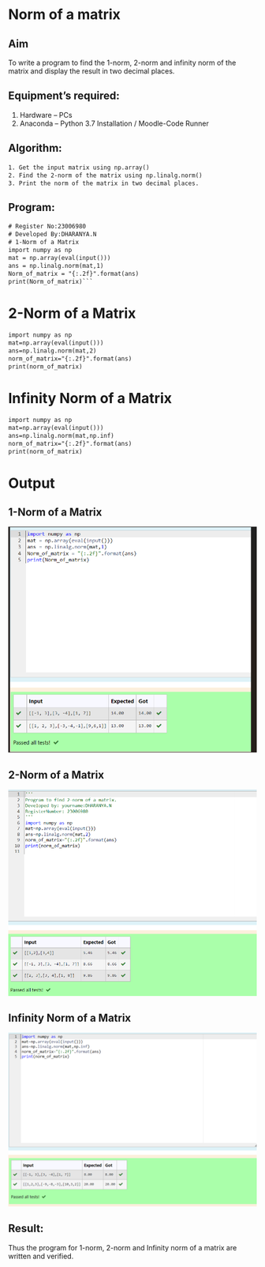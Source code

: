 # Norm of a matrix
## Aim
To write a program to find the 1-norm, 2-norm and infinity norm of the matrix and display
 the result in two decimal places.
## Equipment’s required:
1.	Hardware – PCs
2.	Anaconda – Python 3.7 Installation / Moodle-Code Runner
## Algorithm:
	1. Get the input matrix using np.array()   
    2. Find the 2-norm of the matrix using np.linalg.norm()
	3. Print the norm of the matrix in two decimal places.
## Program:
```
# Register No:23006980
# Developed By:DHARANYA.N
# 1-Norm of a Matrix
import numpy as np
mat = np.array(eval(input()))
ans = np.linalg.norm(mat,1)
Norm_of_matrix = "{:.2f}".format(ans)
print(Norm_of_matrix)```

```

# 2-Norm of a Matrix
```
import numpy as np
mat=np.array(eval(input()))
ans=np.linalg.norm(mat,2)
norm_of_matrix="{:.2f}".format(ans)
print(norm_of_matrix)

```

# Infinity Norm of a Matrix
```
import numpy as np
mat=np.array(eval(input()))
ans=np.linalg.norm(mat,np.inf)
norm_of_matrix="{:.2f}".format(ans)
print(norm_of_matrix)

```
# Output

## 1-Norm of a Matrix

![Alt text](<norm of matrix-1.png>)

## 2-Norm of a Matrix

![Alt text](<Screenshot 2023-12-19 104426.png>)

## Infinity Norm of a Matrix

![Alt text](<Screenshot 2023-12-19 104437.png>)

## Result:
Thus the program for 1-norm, 2-norm and Infinity norm of a matrix are written and verified.
